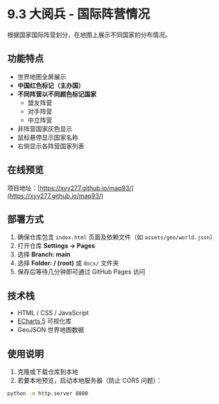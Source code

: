 # 9.3 大阅兵 - 国际阵营情况

根据国家国际阵营划分，在地图上展示不同国家的分布情况。

## 功能特点

- 世界地图全屏展示  
- **中国红色标记（主办国）**  
- **不同阵营以不同颜色标记国家**  
  - 盟友阵营  
  - 对手阵营  
  - 中立阵营  
- 非阵营国家灰色显示  
- 鼠标悬停显示国家名称  
- 右侧显示各阵营国家列表  

## 在线预览

项目地址：[https://xyy277.github.io/map93/](https://xyy277.github.io/map93/)

## 部署方式

1. 确保仓库包含 `index.html` 页面及依赖文件（如 `assets/geo/world.json`）  
2. 打开仓库 **Settings → Pages**  
3. 选择 **Branch: main**  
4. 选择 **Folder: / (root)** 或 `docs/` 文件夹  
5. 保存后等待几分钟即可通过 GitHub Pages 访问  

## 技术栈

- HTML / CSS / JavaScript  
- [ECharts 5](https://echarts.apache.org/) 可视化库  
- GeoJSON 世界地图数据  

## 使用说明

1. 克隆或下载仓库到本地  
2. 若要本地预览，启动本地服务器（防止 CORS 问题）：

```bash
python -m http.server 8080
